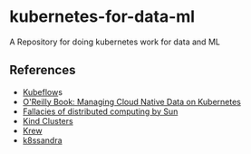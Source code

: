 # kubernetes-for-data-ml
A Repository for doing kubernetes work for data and ML


## References

* [Kubeflow](https://www.kubeflow.org/)s
* [O'Reilly Book: Managing Cloud Native Data on Kubernetes](https://learning.oreilly.com/library/view/managing-cloud-native/9781098111380/)
* [Fallacies of distributed computing by Sun](https://en.wikipedia.org/wiki/Fallacies_of_distributed_computing)
* [Kind Clusters](https://kind.sigs.k8s.io/docs/user/quick-start/#configuring-your-kind-cluster)
* [Krew](https://github.com/kubernetes-sigs/krew/)
* [k8ssandra](https://github.com/k8ssandra/k8ssandra-operator.git)
